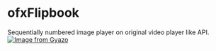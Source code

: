 # ofxFlipbook

Sequentially numbered image player on original video player like API.
[![Image from Gyazo](https://i.gyazo.com/b040625fe6c9b72d7e04725a3e255d14.gif)](https://gyazo.com/b040625fe6c9b72d7e04725a3e255d14)